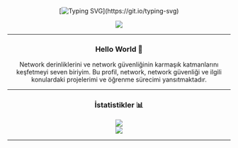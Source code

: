 <div align="center">

[![Typing SVG](https://readme-typing-svg.demolab.com?font=Exo+2&size=24&duration=4000&pause=1000&color=45F700&center=true&vCenter=true&width=531&lines=-[+BERKAY-AĞGÜL+]-;-Ağlarsa+Kablosuz+Ağlar+Gerisi+Yalan+Ağlar-;-Allah+Ne+Verirse+Kablosuzunu+Versin-;-Bir+Bilene+Sor+Demişler+(DNS)-;-Paketlerini+Bandwithine+Göre+Uzat-;-UDP+Gibi+Kalbin+Var+Sorgusuz+Sualsiz(I)-;-ACK+Gelecek+Yerden+SEQ+Esirgenmez-;)](https://git.io/typing-svg)

![](https://media1.tenor.com/m/5fXOP8eurtkAAAAC/mr-robot.gif)

</div>

---

<div align="center">

### Hello World 👋

Network derinliklerini ve network güvenliğinin karmaşık katmanlarını keşfetmeyi seven biriyim.
Bu profil, network, network güvenliği ve ilgili konulardaki projelerimi ve öğrenme sürecimi yansıtmaktadır.

</div>

---

<div align="center">

### İstatistikler 📊

![](https://github-readme-stats.vercel.app/api?username=brkyagl&theme=midnight-purple&hide_border=true&include_all_commits=false&count_private=false)
<br/>
![](https://github-readme-streak-stats.herokuapp.com/?user=brkyagl&theme=midnight-purple&hide_border=true)

</div>

---
<br/>
